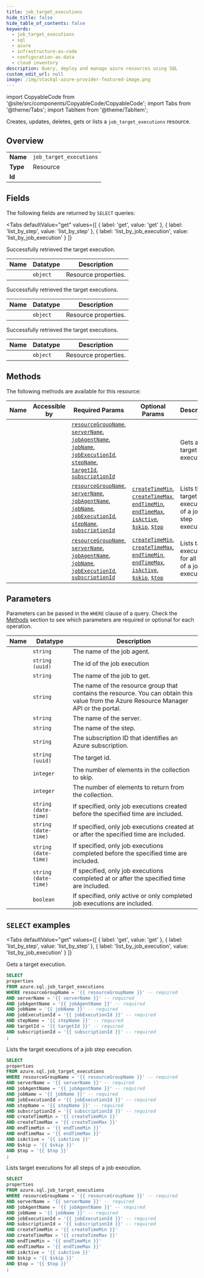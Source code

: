 ```yaml
--- 
title: job_target_executions
hide_title: false
hide_table_of_contents: false
keywords:
  - job_target_executions
  - sql
  - azure
  - infrastructure-as-code
  - configuration-as-data
  - cloud inventory
description: Query, deploy and manage azure resources using SQL
custom_edit_url: null
image: /img/stackql-azure-provider-featured-image.png
---
```


import CopyableCode from '@site/src/components/CopyableCode/CopyableCode';
import Tabs from '@theme/Tabs';
import TabItem from '@theme/TabItem';

Creates, updates, deletes, gets or lists a <code>job_target_executions</code> resource.

## Overview
<table><tbody>
<tr><td><b>Name</b></td><td><code>job_target_executions</code></td></tr>
<tr><td><b>Type</b></td><td>Resource</td></tr>
<tr><td><b>Id</b></td><td><CopyableCode code="azure.sql.job_target_executions" /></td></tr>
</tbody></table>

## Fields

The following fields are returned by `SELECT` queries:

<Tabs
    defaultValue="get"
    values={[
        { label: 'get', value: 'get' },
        { label: 'list_by_step', value: 'list_by_step' },
        { label: 'list_by_job_execution', value: 'list_by_job_execution' }
    ]}
>
<TabItem value="get">

Successfully retrieved the target execution.

<table>
<thead>
    <tr>
    <th>Name</th>
    <th>Datatype</th>
    <th>Description</th>
    </tr>
</thead>
<tbody>
<tr>
    <td><CopyableCode code="properties" /></td>
    <td><code>object</code></td>
    <td>Resource properties.</td>
</tr>
</tbody>
</table>
</TabItem>
<TabItem value="list_by_step">

Successfully retrieved the target executions.

<table>
<thead>
    <tr>
    <th>Name</th>
    <th>Datatype</th>
    <th>Description</th>
    </tr>
</thead>
<tbody>
<tr>
    <td><CopyableCode code="properties" /></td>
    <td><code>object</code></td>
    <td>Resource properties.</td>
</tr>
</tbody>
</table>
</TabItem>
<TabItem value="list_by_job_execution">

Successfully retrieved the target executions.

<table>
<thead>
    <tr>
    <th>Name</th>
    <th>Datatype</th>
    <th>Description</th>
    </tr>
</thead>
<tbody>
<tr>
    <td><CopyableCode code="properties" /></td>
    <td><code>object</code></td>
    <td>Resource properties.</td>
</tr>
</tbody>
</table>
</TabItem>
</Tabs>

## Methods

The following methods are available for this resource:

<table>
<thead>
    <tr>
    <th>Name</th>
    <th>Accessible by</th>
    <th>Required Params</th>
    <th>Optional Params</th>
    <th>Description</th>
    </tr>
</thead>
<tbody>
<tr>
    <td><a href="#get"><CopyableCode code="get" /></a></td>
    <td><CopyableCode code="select" /></td>
    <td><a href="#parameter-resourceGroupName"><code>resourceGroupName</code></a>, <a href="#parameter-serverName"><code>serverName</code></a>, <a href="#parameter-jobAgentName"><code>jobAgentName</code></a>, <a href="#parameter-jobName"><code>jobName</code></a>, <a href="#parameter-jobExecutionId"><code>jobExecutionId</code></a>, <a href="#parameter-stepName"><code>stepName</code></a>, <a href="#parameter-targetId"><code>targetId</code></a>, <a href="#parameter-subscriptionId"><code>subscriptionId</code></a></td>
    <td></td>
    <td>Gets a target execution.</td>
</tr>
<tr>
    <td><a href="#list_by_step"><CopyableCode code="list_by_step" /></a></td>
    <td><CopyableCode code="select" /></td>
    <td><a href="#parameter-resourceGroupName"><code>resourceGroupName</code></a>, <a href="#parameter-serverName"><code>serverName</code></a>, <a href="#parameter-jobAgentName"><code>jobAgentName</code></a>, <a href="#parameter-jobName"><code>jobName</code></a>, <a href="#parameter-jobExecutionId"><code>jobExecutionId</code></a>, <a href="#parameter-stepName"><code>stepName</code></a>, <a href="#parameter-subscriptionId"><code>subscriptionId</code></a></td>
    <td><a href="#parameter-createTimeMin"><code>createTimeMin</code></a>, <a href="#parameter-createTimeMax"><code>createTimeMax</code></a>, <a href="#parameter-endTimeMin"><code>endTimeMin</code></a>, <a href="#parameter-endTimeMax"><code>endTimeMax</code></a>, <a href="#parameter-isActive"><code>isActive</code></a>, <a href="#parameter-$skip"><code>$skip</code></a>, <a href="#parameter-$top"><code>$top</code></a></td>
    <td>Lists the target executions of a job step execution.</td>
</tr>
<tr>
    <td><a href="#list_by_job_execution"><CopyableCode code="list_by_job_execution" /></a></td>
    <td><CopyableCode code="select" /></td>
    <td><a href="#parameter-resourceGroupName"><code>resourceGroupName</code></a>, <a href="#parameter-serverName"><code>serverName</code></a>, <a href="#parameter-jobAgentName"><code>jobAgentName</code></a>, <a href="#parameter-jobName"><code>jobName</code></a>, <a href="#parameter-jobExecutionId"><code>jobExecutionId</code></a>, <a href="#parameter-subscriptionId"><code>subscriptionId</code></a></td>
    <td><a href="#parameter-createTimeMin"><code>createTimeMin</code></a>, <a href="#parameter-createTimeMax"><code>createTimeMax</code></a>, <a href="#parameter-endTimeMin"><code>endTimeMin</code></a>, <a href="#parameter-endTimeMax"><code>endTimeMax</code></a>, <a href="#parameter-isActive"><code>isActive</code></a>, <a href="#parameter-$skip"><code>$skip</code></a>, <a href="#parameter-$top"><code>$top</code></a></td>
    <td>Lists target executions for all steps of a job execution.</td>
</tr>
</tbody>
</table>

## Parameters

Parameters can be passed in the `WHERE` clause of a query. Check the [Methods](#methods) section to see which parameters are required or optional for each operation.

<table>
<thead>
    <tr>
    <th>Name</th>
    <th>Datatype</th>
    <th>Description</th>
    </tr>
</thead>
<tbody>
<tr id="parameter-jobAgentName">
    <td><CopyableCode code="jobAgentName" /></td>
    <td><code>string</code></td>
    <td>The name of the job agent.</td>
</tr>
<tr id="parameter-jobExecutionId">
    <td><CopyableCode code="jobExecutionId" /></td>
    <td><code>string (uuid)</code></td>
    <td>The id of the job execution</td>
</tr>
<tr id="parameter-jobName">
    <td><CopyableCode code="jobName" /></td>
    <td><code>string</code></td>
    <td>The name of the job to get.</td>
</tr>
<tr id="parameter-resourceGroupName">
    <td><CopyableCode code="resourceGroupName" /></td>
    <td><code>string</code></td>
    <td>The name of the resource group that contains the resource. You can obtain this value from the Azure Resource Manager API or the portal.</td>
</tr>
<tr id="parameter-serverName">
    <td><CopyableCode code="serverName" /></td>
    <td><code>string</code></td>
    <td>The name of the server.</td>
</tr>
<tr id="parameter-stepName">
    <td><CopyableCode code="stepName" /></td>
    <td><code>string</code></td>
    <td>The name of the step.</td>
</tr>
<tr id="parameter-subscriptionId">
    <td><CopyableCode code="subscriptionId" /></td>
    <td><code>string</code></td>
    <td>The subscription ID that identifies an Azure subscription.</td>
</tr>
<tr id="parameter-targetId">
    <td><CopyableCode code="targetId" /></td>
    <td><code>string (uuid)</code></td>
    <td>The target id.</td>
</tr>
<tr id="parameter-$skip">
    <td><CopyableCode code="$skip" /></td>
    <td><code>integer</code></td>
    <td>The number of elements in the collection to skip.</td>
</tr>
<tr id="parameter-$top">
    <td><CopyableCode code="$top" /></td>
    <td><code>integer</code></td>
    <td>The number of elements to return from the collection.</td>
</tr>
<tr id="parameter-createTimeMax">
    <td><CopyableCode code="createTimeMax" /></td>
    <td><code>string (date-time)</code></td>
    <td>If specified, only job executions created before the specified time are included.</td>
</tr>
<tr id="parameter-createTimeMin">
    <td><CopyableCode code="createTimeMin" /></td>
    <td><code>string (date-time)</code></td>
    <td>If specified, only job executions created at or after the specified time are included.</td>
</tr>
<tr id="parameter-endTimeMax">
    <td><CopyableCode code="endTimeMax" /></td>
    <td><code>string (date-time)</code></td>
    <td>If specified, only job executions completed before the specified time are included.</td>
</tr>
<tr id="parameter-endTimeMin">
    <td><CopyableCode code="endTimeMin" /></td>
    <td><code>string (date-time)</code></td>
    <td>If specified, only job executions completed at or after the specified time are included.</td>
</tr>
<tr id="parameter-isActive">
    <td><CopyableCode code="isActive" /></td>
    <td><code>boolean</code></td>
    <td>If specified, only active or only completed job executions are included.</td>
</tr>
</tbody>
</table>

## `SELECT` examples

<Tabs
    defaultValue="get"
    values={[
        { label: 'get', value: 'get' },
        { label: 'list_by_step', value: 'list_by_step' },
        { label: 'list_by_job_execution', value: 'list_by_job_execution' }
    ]}
>
<TabItem value="get">

Gets a target execution.

```sql
SELECT
properties
FROM azure.sql.job_target_executions
WHERE resourceGroupName = '{{ resourceGroupName }}' -- required
AND serverName = '{{ serverName }}' -- required
AND jobAgentName = '{{ jobAgentName }}' -- required
AND jobName = '{{ jobName }}' -- required
AND jobExecutionId = '{{ jobExecutionId }}' -- required
AND stepName = '{{ stepName }}' -- required
AND targetId = '{{ targetId }}' -- required
AND subscriptionId = '{{ subscriptionId }}' -- required
;
```
</TabItem>
<TabItem value="list_by_step">

Lists the target executions of a job step execution.

```sql
SELECT
properties
FROM azure.sql.job_target_executions
WHERE resourceGroupName = '{{ resourceGroupName }}' -- required
AND serverName = '{{ serverName }}' -- required
AND jobAgentName = '{{ jobAgentName }}' -- required
AND jobName = '{{ jobName }}' -- required
AND jobExecutionId = '{{ jobExecutionId }}' -- required
AND stepName = '{{ stepName }}' -- required
AND subscriptionId = '{{ subscriptionId }}' -- required
AND createTimeMin = '{{ createTimeMin }}'
AND createTimeMax = '{{ createTimeMax }}'
AND endTimeMin = '{{ endTimeMin }}'
AND endTimeMax = '{{ endTimeMax }}'
AND isActive = '{{ isActive }}'
AND $skip = '{{ $skip }}'
AND $top = '{{ $top }}'
;
```
</TabItem>
<TabItem value="list_by_job_execution">

Lists target executions for all steps of a job execution.

```sql
SELECT
properties
FROM azure.sql.job_target_executions
WHERE resourceGroupName = '{{ resourceGroupName }}' -- required
AND serverName = '{{ serverName }}' -- required
AND jobAgentName = '{{ jobAgentName }}' -- required
AND jobName = '{{ jobName }}' -- required
AND jobExecutionId = '{{ jobExecutionId }}' -- required
AND subscriptionId = '{{ subscriptionId }}' -- required
AND createTimeMin = '{{ createTimeMin }}'
AND createTimeMax = '{{ createTimeMax }}'
AND endTimeMin = '{{ endTimeMin }}'
AND endTimeMax = '{{ endTimeMax }}'
AND isActive = '{{ isActive }}'
AND $skip = '{{ $skip }}'
AND $top = '{{ $top }}'
;
```
</TabItem>
</Tabs>
